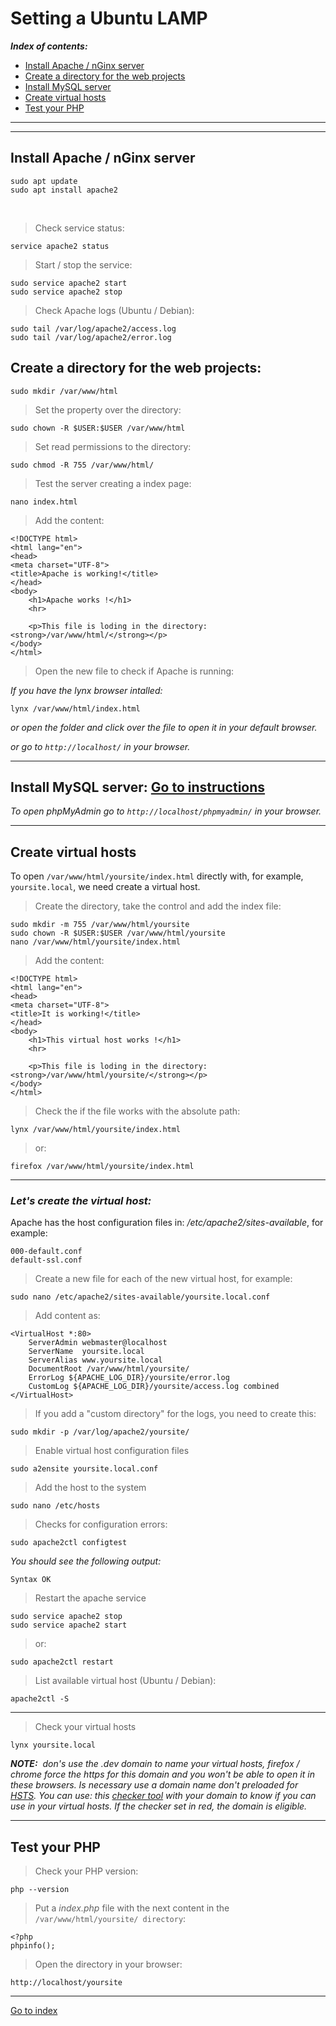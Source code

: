 

# Setting a Ubuntu LAMP

***Index of contents:***

* [Install Apache / nGinx server](./lamp-settings.md#index1)
* [Create a directory for the web projects](./lamp-settings.md#index2)
* [Install MySQL server](./lamp-settings.md#index3)
* [Create virtual hosts](./lamp-settings.md#create-virtual-hosts)
* [Test your PHP](./lamp-settings.md#index5)


***
***

## <a name="index1"></a>Install Apache / nGinx server

    sudo apt update
    sudo apt install apache2

<br>

> Check service status:

    service apache2 status


> Start / stop the service:

    sudo service apache2 start
    sudo service apache2 stop


> Check Apache logs (Ubuntu / Debian):

    sudo tail /var/log/apache2/access.log
    sudo tail /var/log/apache2/error.log


## <a name="index2"></a>Create a directory for the web projects:

    sudo mkdir /var/www/html


> Set the property over the directory:

    sudo chown -R $USER:$USER /var/www/html


> Set read permissions to the directory:

    sudo chmod -R 755 /var/www/html/


> Test the server creating a index page:

    nano index.html


> Add the content:

    <!DOCTYPE html>
    <html lang="en">
    <head>
    <meta charset="UTF-8">
    <title>Apache is working!</title>
    </head>
    <body>
        <h1>Apache works !</h1>
        <hr>

        <p>This file is loding in the directory: <strong>/var/www/html/</strong></p>
    </body>
    </html>


> Open the new file to check if Apache is running:

*If you have the lynx browser intalled:*

    lynx /var/www/html/index.html

*or open the folder and click over the file to open it in your default browser.*

*or go to `http://localhost/` in your browser.*


***

## <a name="index3"></a>Install MySQL server: [Go to instructions](./mysql-server-installation.md)

*To open phpMyAdmin go to `http://localhost/phpmyadmin/` in your browser.*


***

## <a name="index4"></a>Create virtual hosts

To open `/var/www/html/yoursite/index.html` directly with, for example, `yoursite.local`, we need create a virtual host.


> Create the directory, take the control and add the index file:

    sudo mkdir -m 755 /var/www/html/yoursite
    sudo chown -R $USER:$USER /var/www/html/yoursite
    nano /var/www/html/yoursite/index.html

> Add the content:

    <!DOCTYPE html>
    <html lang="en">
    <head>
    <meta charset="UTF-8">
    <title>It is working!</title>
    </head>
    <body>
        <h1>This virtual host works !</h1>
        <hr>

        <p>This file is loding in the directory: <strong>/var/www/html/yoursite/</strong></p>
    </body>
    </html>


> Check the if the file works with the absolute path:

    lynx /var/www/html/yoursite/index.html

> or:

    firefox /var/www/html/yoursite/index.html

***

### *Let's create the virtual host:*


Apache has the host configuration files in: */etc/apache2/sites-available*,
for example:

    000-default.conf
    default-ssl.conf


> Create a new file for each of the new virtual host, for example:

    sudo nano /etc/apache2/sites-available/yoursite.local.conf


> Add content as:

    <VirtualHost *:80>
        ServerAdmin webmaster@localhost
        ServerName  yoursite.local
        ServerAlias www.yoursite.local
        DocumentRoot /var/www/html/yoursite/
        ErrorLog ${APACHE_LOG_DIR}/yoursite/error.log
        CustomLog ${APACHE_LOG_DIR}/yoursite/access.log combined
    </VirtualHost>


> If you add a "custom directory" for the logs, you need to create this:

    sudo mkdir -p /var/log/apache2/yoursite/


> Enable virtual host configuration files

    sudo a2ensite yoursite.local.conf


> Add the host to the system

    sudo nano /etc/hosts


> Checks for configuration errors:

    sudo apache2ctl configtest


*You should see the following output:*

    Syntax OK


> Restart the apache service

    sudo service apache2 stop
    sudo service apache2 start

> or:

    sudo apache2ctl restart


> List available virtual host (Ubuntu / Debian):

    apache2ctl -S


******************************************

> Check your virtual hosts

    lynx yoursite.local


***NOTE:**&nbsp; don's use the .dev domain to name your virtual hosts, firefox / chrome force
the https for this domain and you won't be able to open it in these browsers.
Is necessary use a domain name don't preloaded for [HSTS](https://en.wikipedia.org/wiki/HTTP_Strict_Transport_Security).
You can use: this [checker tool](https://hstspreload.org/) with your domain
to know if you can use in your virtual hosts. If the checker set in red,
the domain is eligible.*

***

## <a name="index5"></a>Test your PHP

> Check your PHP version:

    php --version


> Put a *index.php* file with the next content in the `/var/www/html/yoursite/ directory`:

    <?php
    phpinfo();


> Open the directory in your browser:

    http://localhost/yoursite


***

[Go to index](../../README.md)
